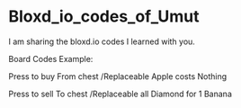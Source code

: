 # Bloxd_io_codes_of_Umut
I am sharing the bloxd.io codes I learned with you.


Board Codes Example:

Press to buy
From chest  /Replaceable
Apple
costs
Nothing

Press to sell
To chest /Replaceable
all Diamond
for
1 Banana
